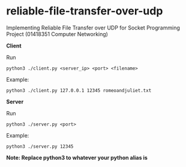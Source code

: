 # reliable-file-transfer-over-udp
Implementing Reliable File Transfer over UDP for Socket Programming Project (01418351 Computer Networking)

**Client**

Run

`python3 ./client.py <server_ip> <port> <filename>`

Example:

`python3 ./client.py 127.0.0.1 12345 romeoandjuliet.txt`

**Server**

Run

`python3 ./server.py <port>`

Example:

`python3 ./server.py 12345`

**Note: Replace python3 to whatever your python alias is**